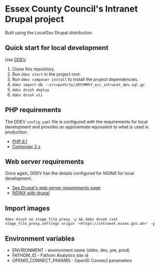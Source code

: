 # Essex County Council's Intranet Drupal project

Built using the LocalGov Drupal distribution.

## Quick start for local development

Use [DDEV](https://ddev.readthedocs.io/en/latest/users/install/ddev-installation/).

1. Clone this repository.
2. Run `ddev start` in the project root.
3. Run `ddev composer install` to install the project dependencies.
4. `ddev import-db --src=path/to/20YYMMYY_ecc_intranet_dev.sql.gz`
5. `ddev drush deploy`
6. `ddev drush uli`

## PHP requirements

The DDEV `config.yaml` file is configured with the requirements for local development and provides an approximate
equivalent to what is used in production.

- [PHP 8.1](https://www.drupal.org/docs/getting-started/system-requirements/php-requirements)
- [Composer 2.x](https://getcomposer.org/)

## Web server requirements

Once again, DDEV has the details configured for NGINX for local development.

- [See Drupal's web server requirements page](https://www.drupal.org/docs/system-requirements/web-server-requirements)
- [NGINX with drupal](https://www.nginx.com/resources/wiki/start/topics/recipes/drupal/)

## Import images

```
ddev drush en stage_file_proxy -y && ddev drush cset stage_file_proxy.settings origin '<https://intranet.essex.gov.uk>' -y
```

## Environment variables
- ENVIRONMENT - environment name (ddev, dev, pre, prod)
- FATHOM_ID - Fathom Analytics site id
- OPENID_CONNECT_PARAMS - OpenID Connect parameters

